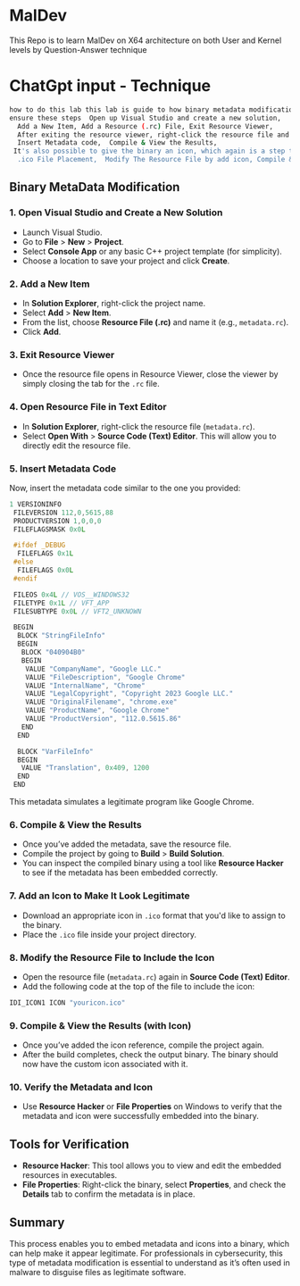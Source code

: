 # MalDev
This Repo is to learn MalDev on X64 architecture on both User and Kernel levels by Question-Answer technique
# ChatGpt input - Technique
```sh
how to do this lab this lab is guide to how binary metadata modification happened this helped it professional a lot .
ensure these steps  Open up Visual Studio and create a new solution,
  Add a New Item, Add a Resource (.rc) File, Exit Resource Viewer,
  After exiting the resource viewer, right-click the resource file and select 'Open With' > 'Source Code Text) Editor',
  Insert Metadata code,  Compile & View the Results,
 It's also possible to give the binary an icon, which again is a step towards making the binary appear less suspicious,
  .ico File Placement,  Modify The Resource File by add icon, Compile & View the Results.
```
## Binary MetaData Modification

### 1. Open Visual Studio and Create a New Solution
- Launch Visual Studio.
- Go to **File** > **New** > **Project**.
- Select **Console App** or any basic C++ project template (for simplicity).
- Choose a location to save your project and click **Create**.

### 2. Add a New Item
- In **Solution Explorer**, right-click the project name.
- Select **Add** > **New Item**.
- From the list, choose **Resource File (.rc)** and name it (e.g., `metadata.rc`).
- Click **Add**.

### 3. Exit Resource Viewer
- Once the resource file opens in Resource Viewer, close the viewer by simply closing the tab for the `.rc` file.

### 4. Open Resource File in Text Editor
- In **Solution Explorer**, right-click the resource file (`metadata.rc`).
- Select **Open With** > **Source Code (Text) Editor**. This will allow you to directly edit the resource file.

### 5. Insert Metadata Code
Now, insert the metadata code similar to the one you provided:

```c
1 VERSIONINFO
 FILEVERSION 112,0,5615,88
 PRODUCTVERSION 1,0,0,0
 FILEFLAGSMASK 0x0L

 #ifdef _DEBUG
  FILEFLAGS 0x1L
 #else
  FILEFLAGS 0x0L
 #endif

 FILEOS 0x4L // VOS__WINDOWS32
 FILETYPE 0x1L // VFT_APP
 FILESUBTYPE 0x0L // VFT2_UNKNOWN

 BEGIN
  BLOCK "StringFileInfo"
  BEGIN
   BLOCK "040904B0"
   BEGIN
    VALUE "CompanyName", "Google LLC."
    VALUE "FileDescription", "Google Chrome"
    VALUE "InternalName", "Chrome"
    VALUE "LegalCopyright", "Copyright 2023 Google LLC."
    VALUE "OriginalFilename", "chrome.exe"
    VALUE "ProductName", "Google Chrome"
    VALUE "ProductVersion", "112.0.5615.86"
   END
  END

  BLOCK "VarFileInfo"
  BEGIN
   VALUE "Translation", 0x409, 1200
  END
 END 
```
This metadata simulates a legitimate program like Google Chrome.

### 6. Compile & View the Results
- Once you’ve added the metadata, save the resource file.
- Compile the project by going to **Build** > **Build Solution**.
- You can inspect the compiled binary using a tool like **Resource Hacker** to see if the metadata has been embedded correctly.

### 7. Add an Icon to Make It Look Legitimate
- Download an appropriate icon in `.ico` format that you'd like to assign to the binary.
- Place the `.ico` file inside your project directory.

### 8. Modify the Resource File to Include the Icon
- Open the resource file (`metadata.rc`) again in **Source Code (Text) Editor**.
- Add the following code at the top of the file to include the icon:

```c
IDI_ICON1 ICON "youricon.ico"
```

### 9. Compile & View the Results (with Icon)
- Once you’ve added the icon reference, compile the project again.
- After the build completes, check the output binary. The binary should now have the custom icon associated with it.

### 10. Verify the Metadata and Icon
- Use **Resource Hacker** or **File Properties** on Windows to verify that the metadata and icon were successfully embedded into the binary.

## Tools for Verification
- **Resource Hacker**: This tool allows you to view and edit the embedded resources in executables.
- **File Properties**: Right-click the binary, select **Properties**, and check the **Details** tab to confirm the metadata is in place.

## Summary
This process enables you to embed metadata and icons into a binary, which can help make it appear legitimate. For professionals in cybersecurity, this type of metadata modification is essential to understand as it’s often used in malware to disguise files as legitimate software.

